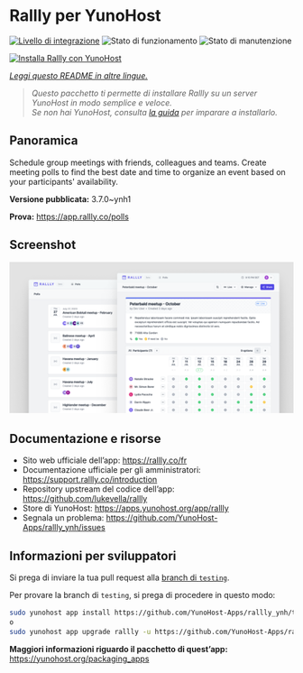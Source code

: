 <!--
N.B.: Questo README è stato automaticamente generato da <https://github.com/YunoHost/apps/tree/master/tools/readme_generator>
NON DEVE essere modificato manualmente.
-->

# Rallly per YunoHost

[![Livello di integrazione](https://dash.yunohost.org/integration/rallly.svg)](https://dash.yunohost.org/appci/app/rallly) ![Stato di funzionamento](https://ci-apps.yunohost.org/ci/badges/rallly.status.svg) ![Stato di manutenzione](https://ci-apps.yunohost.org/ci/badges/rallly.maintain.svg)

[![Installa Rallly con YunoHost](https://install-app.yunohost.org/install-with-yunohost.svg)](https://install-app.yunohost.org/?app=rallly)

*[Leggi questo README in altre lingue.](./ALL_README.md)*

> *Questo pacchetto ti permette di installare Rallly su un server YunoHost in modo semplice e veloce.*  
> *Se non hai YunoHost, consulta [la guida](https://yunohost.org/install) per imparare a installarlo.*

## Panoramica

Schedule group meetings with friends, colleagues and teams. Create meeting polls to find the best date and time to organize an event based on your participants' availability.

**Versione pubblicata:** 3.7.0~ynh1

**Prova:** <https://app.rallly.co/polls>

## Screenshot

![Screenshot di Rallly](./doc/screenshots/screenshot.png)

## Documentazione e risorse

- Sito web ufficiale dell’app: <https://rallly.co/fr>
- Documentazione ufficiale per gli amministratori: <https://support.rallly.co/introduction>
- Repository upstream del codice dell’app: <https://github.com/lukevella/rallly>
- Store di YunoHost: <https://apps.yunohost.org/app/rallly>
- Segnala un problema: <https://github.com/YunoHost-Apps/rallly_ynh/issues>

## Informazioni per sviluppatori

Si prega di inviare la tua pull request alla [branch di `testing`](https://github.com/YunoHost-Apps/rallly_ynh/tree/testing).

Per provare la branch di `testing`, si prega di procedere in questo modo:

```bash
sudo yunohost app install https://github.com/YunoHost-Apps/rallly_ynh/tree/testing --debug
o
sudo yunohost app upgrade rallly -u https://github.com/YunoHost-Apps/rallly_ynh/tree/testing --debug
```

**Maggiori informazioni riguardo il pacchetto di quest’app:** <https://yunohost.org/packaging_apps>
